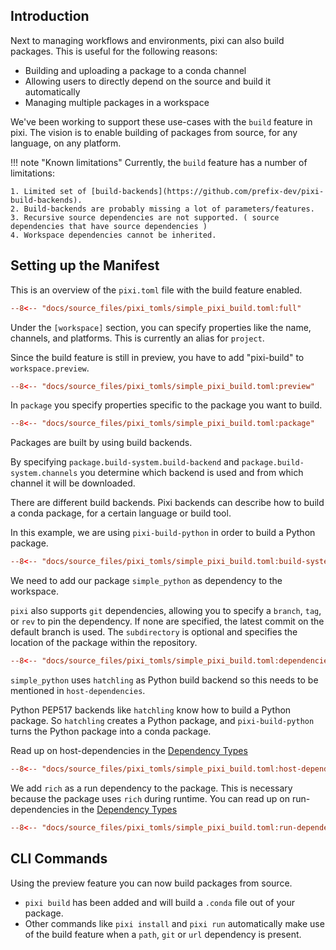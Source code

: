 
## Introduction

Next to managing workflows and environments, pixi can also build packages.
This is useful for the following reasons:

- Building and uploading a package to a conda channel
- Allowing users to directly depend on the source and build it automatically
- Managing multiple packages in a workspace

We've been working to support these use-cases with the `build` feature in pixi.
The vision is to enable building of packages from source, for any language, on any platform.


!!! note "Known limitations"
    Currently, the `build` feature has a number of limitations:

    1. Limited set of [build-backends](https://github.com/prefix-dev/pixi-build-backends).
    2. Build-backends are probably missing a lot of parameters/features.
    3. Recursive source dependencies are not supported. ( source dependencies that have source dependencies )
    4. Workspace dependencies cannot be inherited.

## Setting up the Manifest

This is an overview of the `pixi.toml` file with the build feature enabled.

```toml
--8<-- "docs/source_files/pixi_tomls/simple_pixi_build.toml:full"
```


Under the `[workspace]` section, you can specify properties like the name, channels, and platforms. This is currently an alias for `project`.

Since the build feature is still in preview, you have to add "pixi-build" to `workspace.preview`.


```toml
--8<-- "docs/source_files/pixi_tomls/simple_pixi_build.toml:preview"
```


In `package` you specify properties specific to the package you want to build.

```toml
--8<-- "docs/source_files/pixi_tomls/simple_pixi_build.toml:package"
```


Packages are built by using build backends.

By specifying `package.build-system.build-backend` and `package.build-system.channels` you determine which backend is used and from which channel it will be downloaded.

There are different build backends. Pixi backends can describe how to build a conda package, for a certain language or build tool.

In this example, we are using `pixi-build-python` in order to build a Python package.

```toml
--8<-- "docs/source_files/pixi_tomls/simple_pixi_build.toml:build-system"
```


We need to add our package `simple_python` as dependency to the workspace.

`pixi` also supports `git` dependencies, allowing you to specify a `branch`, `tag`, or `rev` to pin the dependency.
If none are specified, the latest commit on the default branch is used. The `subdirectory` is optional and specifies the location of the package within the repository.


```toml
--8<-- "docs/source_files/pixi_tomls/simple_pixi_build.toml:dependencies"
```

`simple_python` uses `hatchling` as Python build backend so this needs to be mentioned in `host-dependencies`.

Python PEP517 backends like `hatchling` know how to build a Python package.
So `hatchling` creates a Python package, and `pixi-build-python` turns the Python package into a conda package.

Read up on host-dependencies in the [Dependency Types](./dependency_types.md#host-dependencies)

```toml
--8<-- "docs/source_files/pixi_tomls/simple_pixi_build.toml:host-dependencies"
```

We add `rich` as a run dependency to the package. This is necessary because the package uses `rich` during runtime.
You can read up on run-dependencies in the [Dependency Types](./dependency_types.md#dependencies-run-dependencies)

```toml
--8<-- "docs/source_files/pixi_tomls/simple_pixi_build.toml:run-dependencies"
```

## CLI Commands
Using the preview feature you can now build packages from source.

- `pixi build` has been added and will build a `.conda` file out of your package.
- Other commands like `pixi install` and `pixi run` automatically make use of the build feature when a `path`, `git` or `url` dependency is present.
